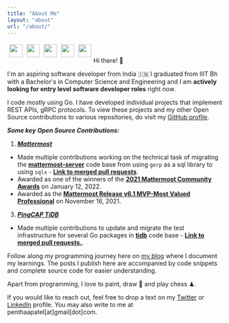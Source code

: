 ```yaml
---
title: "About Me"
layout: "about"
url: "/about/"
---
```

<a href="https://github.com/penthaapatel">
  <img style="margin:5px;float:left;width:30px;" src="https://cdn.jsdelivr.net/npm/simple-icons@5.12.0/icons/github.svg"/>
</a>

<a href="https://twitter.com/PenthaaPatel">
  <img style="margin:5px;float:left;width:30px;" src="https://cdn.jsdelivr.net/npm/simple-icons@5.12.0/icons/twitter.svg"/>
</a>

<a href="https://www.linkedin.com/in/penthaapatel/">
  <img style="margin:5px;float:left;width:30px;" src="https://cdn.jsdelivr.net/npm/simple-icons@5.12.0/icons/linkedin.svg"/>
</a>

<a href="https://penthaa.medium.com">
  <img style="margin:5px;float:left;width:30px;" src="https://cdn.jsdelivr.net/npm/simple-icons@5.12.0/icons/medium.svg"/>
</a>

<a href="https://dev.to/penthaapatel">
  <img style="margin:5px;float:left;width:30px;" src="https://cdn.jsdelivr.net/npm/simple-icons@5.12.0/icons/devdotto.svg"/>
</a>
<br>
<br>
Hi there! 👋

I'm an aspiring software developer from India 🇮🇳  I graduated from IIIT Bh with a Bachelor's in Computer Science and Engineering and I am **actively looking for entry level software developer roles** right now.

I code mostly using Go. I have developed individual projects that implement REST APIs, gRPC protocols. To view these projects and my other Open Source contributions to various repositories, do visit my [GitHub profile](https://github.com/penthaapatel). 

***Some key Open Source Contributions:***

 1. ***[Mattermost](https://github.com/mattermost)***

- Made multiple contributions working on the technical task of migrating the **[mattermost-server](https://github.com/mattermost/mattermost-server)** code base from using `gorp` as a sql library to using `sqlx` - **[Link to merged pull requests](https://github.com/pulls?q=author:penthaapatel+org:mattermost+is:pr+is:merged)**.
 - Awarded as one of the winners of the **[2021 Mattermost Community Awards](https://mattermost.com/blog/2021-mattermost-community-awards/)** on January 12, 2022.
 - Awarded as the **[Mattermost Release v6.1 MVP-Most Valued Professional](https://developers.mattermost.com/contribute/mvp/)** on November 16, 2021.

 3.  ***[PingCAP TiDB](https://github.com/pingcap/tidb)***
- Made multiple contributions to update and migrate the test infrastructure for several Go packages in **[tidb](https://github.com/pingcap/tidb)** code base - **[Link to merged pull requests.](https://github.com/pulls?q=author:penthaapatel+org:pingcap+is:pr+is:merged)**.

Follow along my programming journey here on [my blog](/posts) where I document my learnings. The posts I publish here are accompanied by code snippets and complete source code for easier understanding.

Apart from programming, I love to paint, draw 🎨 and play chess ♟.

If you would like to reach out, feel free to drop a text on my [Twitter](https://twitter.com/PenthaaPatel) or [LinkedIn](https://www.linkedin.com/in/penthaapatel/) profile. You may also write to me at penthaapatel[at]gmail[dot]com.